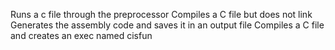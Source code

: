 Runs a c file through the preprocessor
Compiles a C file but does not link
Generates the assembly code and saves it in an output file
Compiles a C file and creates an exec named cisfun

